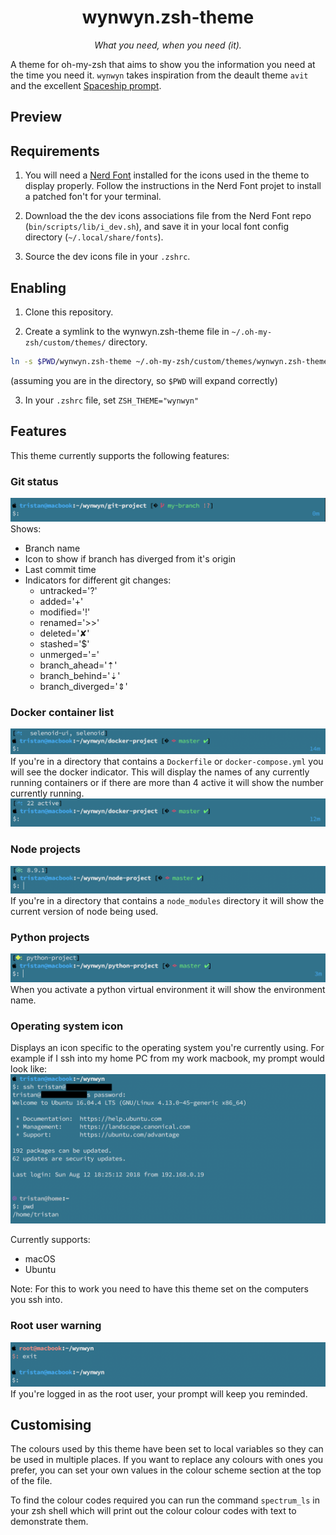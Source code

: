 <h1 align="center">wynwyn.zsh-theme</h1>
<p align="center">
  <em>What you need, when you need (it).</em>
</p>

A theme for oh-my-zsh that aims to show you the information you need at the time you need it.
`wynwyn` takes inspiration from the deault theme `avit` and the excellent [Spaceship prompt](https://github.com/denysdovhan/spaceship-prompt). 

## Preview


## Requirements
1. You will need a [Nerd Font](https://github.com/ryanoasis/nerd-fonts) installed for the icons used in the theme to display properly.
Follow the instructions in the Nerd Font projet to install a patched fon't for your terminal.

2. Download the the dev icons associations file from the Nerd Font repo (`bin/scripts/lib/i_dev.sh`), and save it in your local font config directory (`~/.local/share/fonts`).

3. Source the dev icons file in your `.zshrc`.

## Enabling
1. Clone this repository.

2. Create a symlink to the wynwyn.zsh-theme file in `~/.oh-my-zsh/custom/themes/` directory. 
```zsh
ln -s $PWD/wynwyn.zsh-theme ~/.oh-my-zsh/custom/themes/wynwyn.zsh-theme
```
(assuming you are in the directory, so `$PWD` will expand correctly)

3. In your `.zshrc` file, set `ZSH_THEME="wynwyn"`

## Features
This theme currently supports the following features:

### Git status
![git status indicators](screenshots/git-status.png)
Shows:
* Branch name
* Icon to show if branch has diverged from it's origin
* Last commit time
* Indicators for different git changes:
	- untracked='?'
	- added='+'
	- modified='!'
	- renamed='>>'
	- deleted='✘'
	- stashed='$'
	- unmerged='='
	- branch_ahead='⇡'
	- branch_behind='⇣'
	- branch_diverged='⇕'

### Docker container list
![docker container names](screenshots/docker-environment.png)
If you're in a directory that contains a `Dockerfile` or `docker-compose.yml` you will see the docker indicator.
This will display the names of any currently running containers or if there are more than 4 active it will show the number currently running. 
![more than 4 docker containers](screenshots/docker-environment-many.png)

### Node projects
![node environment](screenshots/node-environment.png)
If you're in a directory that contains a `node_modules` directory it will show the current version of node being used.

### Python projects
![python virtual environment](screenshots/python-virtual-env.png)
When you activate a python virtual environment it will show the environment name.

### Operating system icon
Displays an icon specific to the operating system you're currently using.
For example if I ssh into my home PC from my work macbook, my prompt would look like:
![operating system logo](screenshots/operating-system-logo.png)

Currently supports:
* macOS
* Ubuntu

Note: For this to work you need to have this theme set on the computers you ssh into.

### Root user warning
![root user](screenshots/root-login.png)
If you're logged in as the root user, your prompt will keep you reminded.

## Customising
The colours used by this theme have been set to local variables so they can be used in multiple places.
If you want to replace any colours with ones you prefer, you can set your own values in the colour scheme section at the top of the file.

To find the colour codes required you can run the command `spectrum_ls` in your zsh shell which will print out the colour colour codes with text to demonstrate them.

